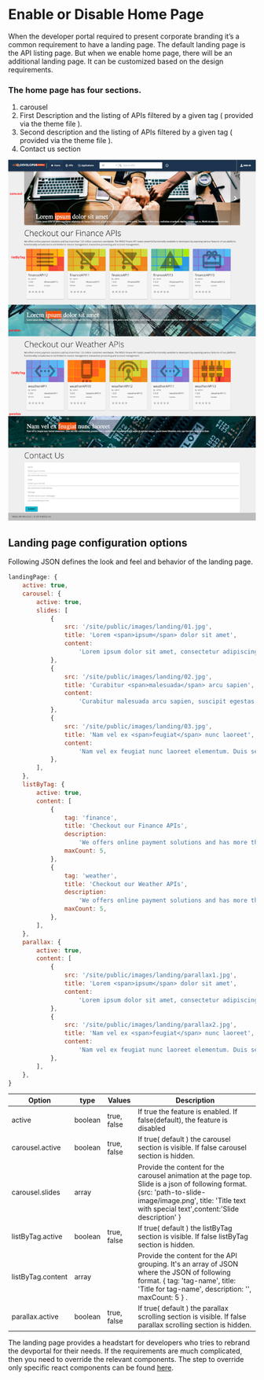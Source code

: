 # Enable or Disable Home Page

When the developer portal required to present corporate branding it’s a common requirement to have a landing page. The default landing page is the API listing page. But when we enable home page, there will be an additional landing page. It can be customized based on the design requirements. 

### The home page has four sections.
1. carousel
2. First Description and the listing of APIs filtered by a given tag ( provided via the theme file ).
3. Second description and the listing of APIs filtered by a given tag ( provided via the theme file ).
4. Contact us section

 ![enable or disable home page](../../../../assets/img/learn/enable-or-disable-home-page.png) 

## Landing page configuration options

Following JSON defines the look and feel and behavior of the landing page.


``` js
landingPage: {
    active: true,
    carousel: {
        active: true,
        slides: [
            {
                src: '/site/public/images/landing/01.jpg',
                title: 'Lorem <span>ipsum</span> dolor sit amet',
                content:
                    'Lorem ipsum dolor sit amet, consectetur adipiscing elit. Integer felis lacus, placerat vel condimentum in, porta a urna. Suspendisse dolor diam, vestibulum at molestie dapibus, semper eget ex. Morbi sit amet euismod tortor.',
            },
            {
                src: '/site/public/images/landing/02.jpg',
                title: 'Curabitur <span>malesuada</span> arcu sapien',
                content:
                    'Curabitur malesuada arcu sapien, suscipit egestas purus efficitur vitae. Etiam vulputate hendrerit venenatis. ',
            },
            {
                src: '/site/public/images/landing/03.jpg',
                title: 'Nam vel ex <span>feugiat</span> nunc laoreet',
                content:
                    'Nam vel ex feugiat nunc laoreet elementum. Duis sed nibh condimentum, posuere risus a, mollis diam. Vivamus ultricies, augue id pulvinar semper, mauris lorem bibendum urna, eget tincidunt quam ex ut diam.',
            },
        ],
    },
    listByTag: {
        active: true,
        content: [
            {
                tag: 'finance',
                title: 'Checkout our Finance APIs',
                description:
                    'We offers online payment solutions and has more than 123 million customers worldwide. The WSO2 Finane API makes powerful functionality available to developers by exposing various features of our platform. Functionality includes but is not limited to invoice management, transaction processing and account management.',
                maxCount: 5,
            },
            {
                tag: 'weather',
                title: 'Checkout our Weather APIs',
                description:
                    'We offers online payment solutions and has more than 123 million customers worldwide. The WSO2 Finane API makes powerful functionality available to developers by exposing various features of our platform. Functionality includes but is not limited to invoice management, transaction processing and account management.',
                maxCount: 5,
            },
        ],
    },
    parallax: {
        active: true,
        content: [
            {
                src: '/site/public/images/landing/parallax1.jpg',
                title: 'Lorem <span>ipsum</span> dolor sit amet',
                content:
                    'Lorem ipsum dolor sit amet, consectetur adipiscing elit. Integer felis lacus, placerat vel condimentum in, porta a urna. Suspendisse dolor diam, vestibulum at molestie dapibus, semper eget ex. Morbi sit amet euismod tortor.',
            },
            {
                src: '/site/public/images/landing/parallax2.jpg',
                title: 'Nam vel ex <span>feugiat</span> nunc laoreet',
                content:
                    'Nam vel ex feugiat nunc laoreet elementum. Duis sed nibh condimentum, posuere risus a, mollis diam. Vivamus ultricies, augue id pulvinar semper, mauris lorem bibendum urna, eget tincidunt quam ex ut diam.',
            },
        ],
    },
}
```

| Option | type | Values | Description |
| ------ | -- | ----------- | ----------- |
| active | boolean | true, false | If true the feature is enabled. If false(default), the feature is disabled  |
| carousel.active | boolean | true, false | If true( default ) the carousel section is visible. If false carousel section is hidden. |
| carousel.slides | array | |  Provide the content for the carousel animation at the page top. Slide is a json of following format. {src: 'path-to-slide-image/image.png', title: 'Title text with <span>special text</span>',content:'Slide description' }  |
| listByTag.active | boolean | true, false | If true( default ) the listByTag section is visible. If false listByTag section is hidden. |
listByTag.content | array | | Provide the content for the API grouping. It's an array of JSON where the JSON of following format. { tag: 'tag-name', title: 'Title for tag-name', description: '', maxCount: 5 } .|
| parallax.active | boolean | true, false | If true( default ) the parallax scrolling section is visible. If false parallax scrolling section is hidden. | 

The landing page provides a headstart for developers who tries to rebrand the devportal for their needs. If the requirements are much complicated, then you need to override the relevant components. The step to override only specific react components can be found [here](advanced-customization.md).

